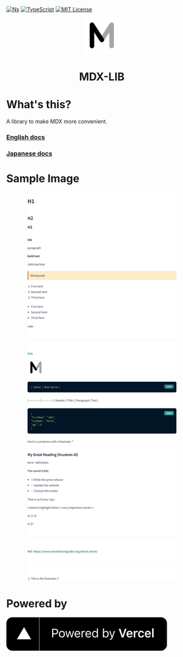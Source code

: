 [![Nx](https://img.shields.io/badge/Monorepo-Nx-%23143157)](https://nx.dev)
[![TypeScript](https://img.shields.io/badge/Code-TypeScript-%233178c6)](https://www.typescriptlang.org)
[![MIT License](https://img.shields.io/badge/License-MIT-brightgreen)](LICENSE)

<p align="center"><img src="./docs/images/logo.png" alt="mdx-lib"></p>
<h1 align="center">MDX-LIB</h1>

# What's this?
A library to make MDX more convenient.

### [English docs](https://github.com/mdx-lib/mdx-lib/tree/master/libs/chakra/docs/en)

### [Japanese docs](https://github.com/mdx-lib/mdx-lib/tree/master/libs/chakra/docs/ja)

# Sample Image
<p align="center"><img src="./libs/chakra/docs/images/sample.png" alt="mdx-lib"></p>

# Powered by
[![alt text](apps/demo/public/powered-by-vercel.svg)](https://vercel.com?utm_source=mdx-lib&utm_campaign=oss)
